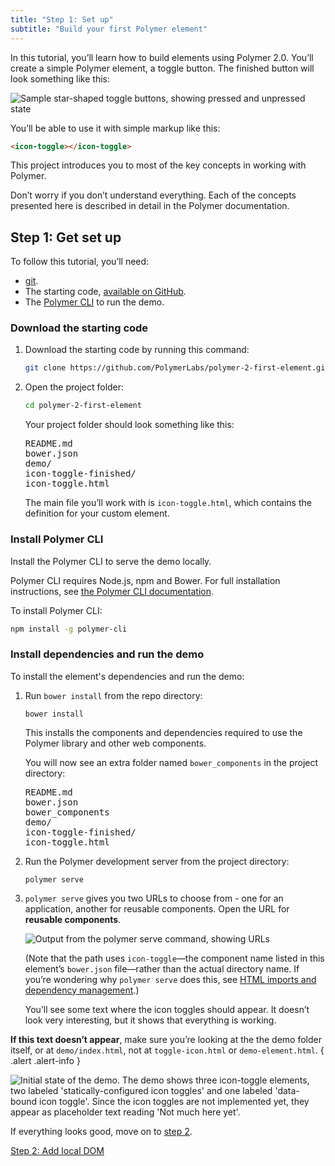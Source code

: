 ```yaml
---
title: "Step 1: Set up"
subtitle: "Build your first Polymer element"
---
```


<!-- toc -->

In this tutorial, you’ll learn how to build elements using Polymer 2.0. You’ll
create a simple Polymer element, a toggle button. The finished button will look
something like this:

![Sample star-shaped toggle buttons, showing pressed and unpressed
state](/images/2.0/first-element/sample-toggles.png)

You’ll be able to use it with simple markup like this:

```html
<icon-toggle></icon-toggle>
```

This project introduces you to most of the key concepts in working with
Polymer.

Don’t worry if you don’t understand everything. Each of the concepts presented
here is described in detail in the Polymer documentation.


## Step 1: Get set up

To follow this tutorial, you’ll need:

-   [git](https://git-scm.com/downloads).
-   The starting code, [available on 
GitHub](https://github.com/PolymerLabs/polymer-2-first-element.git).
-   The [Polymer CLI](/2.0/docs/tools/polymer-cli) to run the demo.

### Download the starting code

1.  Download the starting code by running this command:

    ```bash
    git clone https://github.com/PolymerLabs/polymer-2-first-element.git
    ```
 
2.  Open the project folder:  

    ```bash
    cd polymer-2-first-element
    ```

    Your project folder should look something like
    this:

    <pre>
    README.md
    bower.json
    demo/
    icon-toggle-finished/
    icon-toggle.html
    </pre>

    The main file you’ll work with is `icon-toggle.html`, which contains the definition for your 
custom element.

### Install Polymer CLI

Install the Polymer CLI to serve the demo locally. 

Polymer CLI requires Node.js, npm and Bower. For full installation instructions, see [the 
Polymer CLI documentation](/{{{polymer_version_dir}}}/docs/tools/polymer-cli).

To install Polymer CLI:

   ```bash
   npm install -g polymer-cli
   ```

### Install dependencies and run the demo

To install the element's dependencies and run the demo:

1.  Run `bower install` from the repo directory:

        bower install

    This installs the components and dependencies required to use the Polymer library and other web 
components. 

    You will now see an extra folder named `bower_components` in the project directory: 

    <pre>
    README.md
    bower.json
    bower_components
    demo/
    icon-toggle-finished/
    icon-toggle.html
    </pre>

2.  Run the Polymer development server from the project directory:

        polymer serve

3.  `polymer serve` gives you two URLs to choose from - one for an application, another for 
reusable components. Open the URL for **reusable components**. 

    <img src="/images/2.0/first-element/polymer-serve-urls.png" alt="Output from the polymer serve 
command, showing URLs" title="Local server URLs">

    (Note that the path uses `icon-toggle`—the
    component name listed in this element’s `bower.json` file—rather than the actual directory name.
    If you’re wondering why `polymer serve` does this, see [HTML imports and dependency
    management](/2.0/docs/tools/polymer-cli#element-project-layout).)

    You’ll see some text where the icon toggles should appear. It doesn’t look
    very interesting, but it shows that everything is working.

**If this text doesn’t appear**, make sure you’re looking at the the demo folder itself, or at 
`demo/index.html`,
not at `toggle-icon.html` or `demo-element.html`.
{ .alert .alert-info }

<img src="/images/2.0/first-element/starting-state.png" alt="Initial state of the demo. The demo 
shows three icon-toggle elements, two labeled 'statically-configured icon toggles' and one labeled 
'data-bound icon toggle'. Since the icon toggles are not implemented yet, they appear as 
placeholder text reading 'Not much here yet'." title="Initial demo">

If everything looks good, move on to [step 2](step-2).

<a class="blue-button" href="step-2">Step 2: Add local DOM</a>
